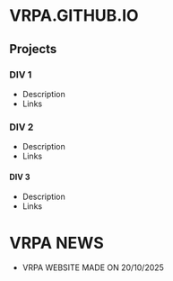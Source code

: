 # VRPA.GITHUB.IO

## Projects
### DIV 1
- Description
- Links

### DIV 2
- Description
- Links

#### DIV 3
- Description
- Links

# VRPA NEWS
- VRPA WEBSITE MADE ON 20/10/2025
